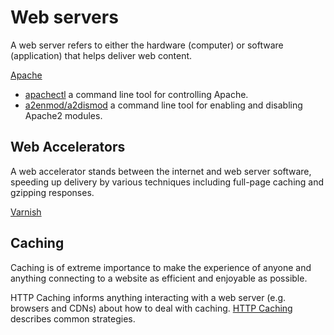 Web servers
=

A web server refers to either the hardware (computer) or software (application) that helps deliver web content.

[Apache](http://httpd.apache.org/)

* [apachectl](http://httpd.apache.org/docs/2.2/programs/apachectl.html) a command line tool for controlling Apache.
* [a2enmod/a2dismod](http://man.he.net/man8/a2enmod) a command line tool for enabling and disabling Apache2 modules.

## Web Accelerators

A web accelerator stands between the internet and web server software, speeding up delivery by various techniques including full-page caching and gzipping responses.

[Varnish](https://www.varnish-cache.org/)

## Caching

Caching is of extreme importance to make the experience of anyone and anything connecting to a website as efficient and enjoyable as possible.

HTTP Caching informs anything interacting with a web server (e.g. browsers and CDNs) about how to deal with caching. [HTTP Caching](https://developers.google.com/web/fundamentals/performance/optimizing-content-efficiency/http-caching) describes common strategies.